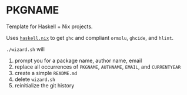 # PKGNAME

Template for Haskell + Nix projects.

Uses [`haskell.nix`](https://github.com/input-output-hk/haskell.nix) to get `ghc` and compliant `ormolu`, `ghcide`, and `hlint`.

`./wizard.sh` will

  1. prompt you for a package name, author name, email
  2. replace all occurrences of `PKGNAME`, `AUTHNAME`, `EMAIL`, and  `CURRENTYEAR`
  3. create a simple `README.md`
  4. delete `wizard.sh`
  5. reinitialize the git history
